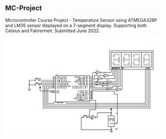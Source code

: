 ## MC-Project

Microcontroller Course Project - Temperature Sensor using ATMEGA328P and LM35 sensor displayed on a 7-segment display. Supporting both Celsius and Fahrenheit. Submitted June 2022.

![Schematic](schematic.png)